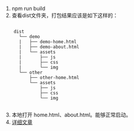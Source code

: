 1. npm run build
2. 查看dist文件夹，打包结果应该是如下这样的：
``` code
  
    dist
      └── demo
      |   ├── demo-home.html
      |   ├── demo-about.html
      |   └── assets
      |       ├── js
      |       ├── css
      |       └── img
      └── other
          ├── other-home.html
          └── assets
              ├── js
              ├── css
              └── img


```
3. 本地打开 home.html、about.html。能够正常启动。
4. [详细文章](https://kittyfairy-han.github.io/knowledge-system/engineering/webpack/pluggable.html)
